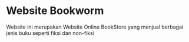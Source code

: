 # Website Bookworm
Website ini merupakan Website Online BookStore yang menjual berbagai jenis buku seperti fiksi dan non-fiksi
